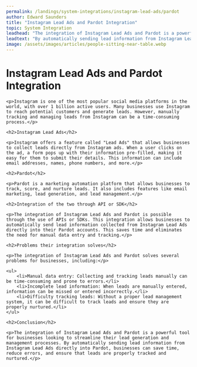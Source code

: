 ```yaml
---
permalink: /landings/system-integrations/instagram-lead-ads/pardot
author: Edward Saunders
title: "Instagram Lead Ads and Pardot Integration"
topic: System Integration
leadhead: "The integration of Instagram Lead Ads and Pardot is a powerful tool for businesses looking to streamline their lead generation and management processes"
leadtext: "By automatically sending lead information from Instagram Lead Ads directly into Pardot, businesses can save time, reduce errors, and ensure that leads are properly tracked and nurtured."
image: /assets/images/articles/people-sitting-near-table.webp
---
```

<div class="arttext">	<h1>Instagram Lead Ads and Pardot Integration</h1>

	<p>Instagram is one of the most popular social media platforms in the world, with over 1 billion active users. Many businesses use Instagram to reach potential customers and generate leads. However, manually tracking and managing leads from Instagram can be a time-consuming process.</p>

	<h2>Instagram Lead Ads</h2>

	<p>Instagram offers a feature called "Lead Ads" that allows businesses to collect leads directly from Instagram ads. When a user clicks on the ad, a form pops up with their information pre-filled, making it easy for them to submit their details. This information can include email addresses, names, phone numbers, and more.</p>

	<h2>Pardot</h2>

	<p>Pardot is a marketing automation platform that allows businesses to track, score, and nurture leads. It also includes features like email marketing, lead generation, and lead management.</p>

	<h2>Integration of the two through API or SDK</h2>

	<p>The integration of Instagram Lead Ads and Pardot is possible through the use of APIs or SDKs. This integration allows businesses to automatically send lead information collected from Instagram Lead Ads directly into their Pardot accounts. This saves time and eliminates the need for manual data entry and tracking.</p>

	<h2>Problems their integration solves</h2>

	<p>The integration of Instagram Lead Ads and Pardot solves several problems for businesses, including:</p>

	<ul>
		<li>Manual data entry: Collecting and tracking leads manually can be time-consuming and prone to errors.</li>
		<li>Incomplete lead information: When leads are manually entered, information can be missed or entered incorrectly.</li>
		<li>Difficulty tracking leads: Without a proper lead management system, it can be difficult to track leads and ensure they are properly nurtured.</li>
	</ul>

	<h2>Conclusion</h2>

	<p>The integration of Instagram Lead Ads and Pardot is a powerful tool for businesses looking to streamline their lead generation and management processes. By automatically sending lead information from Instagram Lead Ads directly into Pardot, businesses can save time, reduce errors, and ensure that leads are properly tracked and nurtured.</p>

</div>
